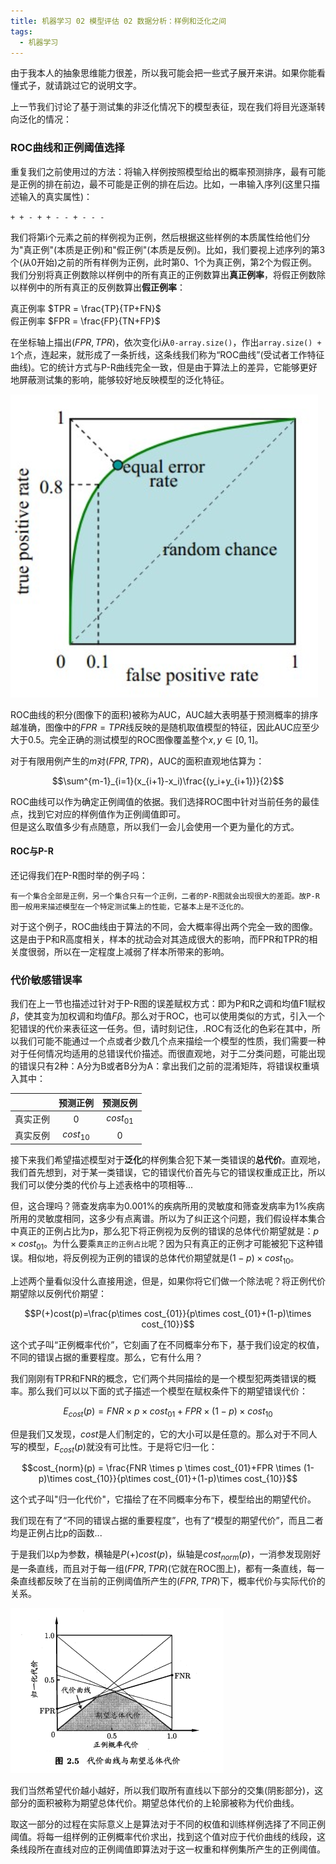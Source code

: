 ```yaml
---
title: 机器学习 02 模型评估 02 数据分析：样例和泛化之间
tags: 
  - 机器学习
---
```


由于我本人的抽象思维能力很差，所以我可能会把一些式子展开来讲。如果你能看懂式子，就请跳过它的说明文字。

上一节我们讨论了基于测试集的非泛化情况下的模型表征，现在我们将目光逐渐转向泛化的情况：

### ROC曲线和正例阈值选择

重复我们之前使用过的方法：将输入样例按照模型给出的概率预测排序，最有可能是正例的排在前边，最不可能是正例的排在后边。比如，一串输入序列(这里只描述输入的真实属性)：

`+ + - + + - - + - - -`

我们将第i个元素之前的样例视为正例，然后根据这些样例的本质属性给他们分为"真正例"(本质是正例)和"假正例"(本质是反例)。比如，我们要视上述序列的第3个(从0开始)之前的所有样例为正例，此时第0、1个为真正例，第2个为假正例。我们分别将真正例数除以样例中的所有真正的正例数算出**真正例率**，将假正例数除以样例中的所有真正的反例数算出**假正例率**：

真正例率 $TPR = \frac{TP}{TP+FN}$  
假正例率 $FPR = \frac{FP}{TN+FP}$  

在坐标轴上描出$(FPR, TPR)$，依次变化i从`0-array.size()`，作出`array.size() + 1`个点，连起来，就形成了一条折线，这条线我们称为“ROC曲线”(受试者工作特征曲线)。它的统计方式与P-R曲线完全一致，但是由于算法上的差异，它能够更好地屏蔽测试集的影响，能够较好地反映模型的泛化特征。  

![ROC曲线](/assets/image/ML/ROC.png)  

ROC曲线的积分(图像下的面积)被称为AUC，AUC越大表明基于预测概率的排序越准确，图像中的$FPR = TPR$线反映的是随机取值模型的特征，因此AUC应至少大于0.5。完全正确的测试模型的ROC图像覆盖整个$x, y\in[0,1]$。

对于有限用例产生的$m$对$(FPR, TPR)$，AUC的面积直观地估算为：  

$$\sum^{m-1}_{i=1}(x_{i+1}-x_i)\frac{(y_i+y_{i+1})}{2}$$  

ROC曲线可以作为确定正例阈值的依据。我们选择ROC图中针对当前任务的最佳点，找到它对应的样例值作为正例阈值即可。  
但是这么取值多少有点随意，所以我们一会儿会使用一个更为量化的方式。

#### ROC与P-R

还记得我们在P-R图时举的例子吗：

```
有一个集合全部是正例，另一个集合只有一个正例，二者的P-R图就会出现很大的差距。故P-R图一般用来描述模型在一个特定测试集上的性能，它基本上是不泛化的。
```

对于这个例子，ROC曲线由于算法的不同，会大概率得出两个完全一致的图像。这是由于P和R高度相关，样本的扰动会对其造成很大的影响，而FPR和TPR的相关度很弱，所以在一定程度上减弱了样本所带来的影响。

### 代价敏感错误率

我们在上一节也描述过针对于P-R图的误差赋权方式：即为P和R之调和均值F1赋权$\beta$，使其变为加权调和均值$F\beta$。那么对于ROC，也可以使用类似的方式，引入一个犯错误的代价来表征这一任务。但，请时刻记住，.ROC有泛化的色彩在其中，所以我们可能不能通过一个点或者少数几个点来描绘一个模型的性质，我们需要一种对于任何情况均适用的总错误代价描述。而很直观地，对于二分类问题，可能出现的错误只有2种：A分为B或者B分为A：拿出我们之前的混淆矩阵，将错误权重填入其中：

|  | 预测正例 | 预测反例 |
| :-----: | :-----: | :-----: |
| 真实正例 | 0 | $cost_{01}$ |
| 真实反例 | $cost_{10}$ | 0 |  

接下来我们希望描述模型对于**泛化**的样例集合犯下某一类错误的**总代价**。直观地，我们首先想到，对于某一类错误，它的错误代价首先与它的错误权重成正比，所以我们可以使分类的代价与上述表格中的项相等...  

但，这合理吗？筛查发病率为0.001%的疾病所用的灵敏度和筛查发病率为1%疾病所用的灵敏度相同，这多少有点离谱。所以为了纠正这个问题，我们假设样本集合中真正的正例占比为p，那么犯下将正例视为反例的错误的总体代价期望就是：$p\times cost_{01}$。为什么要乘`真正的正例占比`呢？因为只有真正的正例才可能被犯下这种错误。相似地，将反例视为正例的错误的总体代价期望就是$(1-p)\times cost_{10}$。

上述两个量看似没什么直接用途，但是，如果你将它们做一个除法呢？将正例代价期望除以反例代价期望：

$$P(+)cost(p)=\frac{p\times cost_{01}}{p\times cost_{01}+(1-p)\times cost_{10}}$$

这个式子叫“正例概率代价”，它刻画了在不同概率分布下，基于我们设定的权值，不同的错误占据的重要程度。那么，它有什么用？

我们刚刚有TPR和FNR的概念，它们两个共同描绘的是一个模型犯两类错误的概率。那么我们可以以下面的式子描述一个模型在赋权条件下的期望错误代价：

$$E_{cost}(p) = FNR \times p \times cost_{01}+FPR \times (1-p)\times  cost_{10}$$

但是我们又发现，$cost$是人们制定的，它的大小可以是任意的。那么对于不同人写的模型，$E_{cost}(p)$就没有可比性。于是将它归一化：

$$cost_{norm}(p) = \frac{FNR \times p \times cost_{01}+FPR \times (1-p)\times  cost_{10}}{p\times cost_{01}+(1-p)\times cost_{10}}$$

这个式子叫"归一化代价"，它描绘了在不同概率分布下，模型给出的期望代价。

我们现在有了“不同的错误占据的重要程度”，也有了“模型的期望代价”，而且二者均是正例占比p的函数...

于是我们以p为参数，横轴是$P(+)cost(p)$，纵轴是$cost_{norm}(p)$，一消参发现刚好是一条直线，而且对于每一组$(FPR, TPR)$(它就在ROC图上)，都有一条直线，每一条直线都反映了在当前的正例阈值所产生的$(FPR, TPR)$下，概率代价与实际代价的关系。

![ROC曲线](/assets/image/ML/djqx.png)    

我们当然希望代价越小越好，所以我们取所有直线以下部分的交集(阴影部分)，这部分的面积被称为期望总体代价。期望总体代价的上轮廓被称为代价曲线。

取这一部分的过程在实际意义上是算法对于不同的权值和训练样例选择了不同正例阈值。将每一组样例的正例概率代价求出，找到这个值对应于代价曲线的线段，这条线段所在直线对应的正例阈值即算法对于这一权重和样例集所产生的正例阈值。